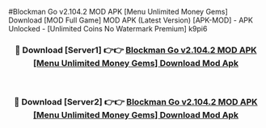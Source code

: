 #Blockman Go v2.104.2 MOD APK [Menu Unlimited Money Gems] Download [MOD Full Game] MOD APK (Latest Version) [APK-MOD] - APK Unlocked - [Unlimited Coins No Watermark Premium] k9pi6



<div align="center">

<h3>🔴 Download [Server1] 👉👉 <a href="https://momento.my/?title=Blockman_Go_v2.104.2_MOD_APK_[Menu_Unlimited_Money_Gems]_Download">Blockman Go v2.104.2 MOD APK [Menu Unlimited Money Gems] Download Mod Apk</a></h3><br>

<h3>🔴 Download [Server2] 👉👉 <a href="https://momento.my/?title=Blockman_Go_v2.104.2_MOD_APK_[Menu_Unlimited_Money_Gems]_Download">Blockman Go v2.104.2 MOD APK [Menu Unlimited Money Gems] Download Mod Apk</a></h3>
</div>
